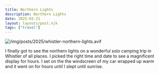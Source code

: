 ```yaml
---
title: Northern Lights
description: Northern Lights
date: 2025-03-21
layout: layouts/post.njk
tags: ["travel"]
---
```


![/img/posts/2025/whistler-northern-lights.avif](/img/posts/2025/whistler-northern-lights.avif)

I finally got to see the northern lights on a wonderful solo camping trip in Whistler of all places. I picked the right time and date to see a magnificent display for hours. I set on the the windscreen of my car wrapped up warm and it went on for hours until I slept until sunrise.
